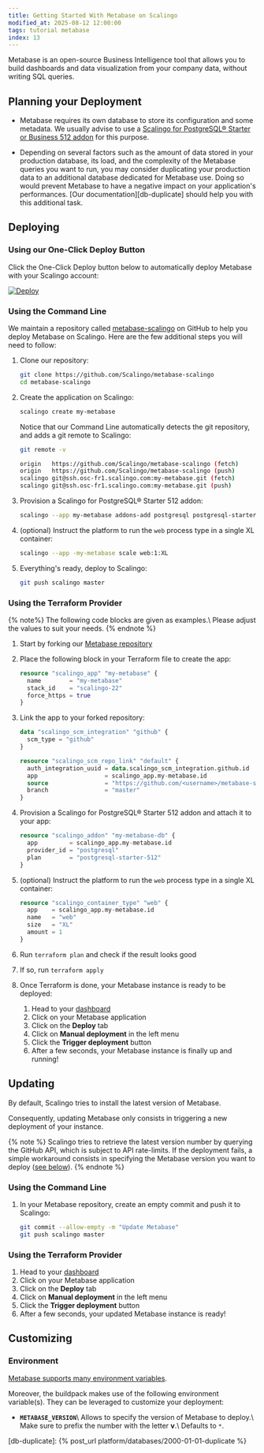 ```yaml
---
title: Getting Started With Metabase on Scalingo
modified_at: 2025-08-12 12:00:00
tags: tutorial metabase
index: 13
---
```


Metabase is an open-source Business Intelligence tool that allows you to build
dashboards and data visualization from your company data, without writing SQL
queries.


## Planning your Deployment

- Metabase requires its own database to store its configuration and some
  metadata. We usually advise to use a [Scalingo for PostgreSQL® Starter or
  Business 512 addon][db-postgresql] for this purpose.

- Depending on several factors such as the amount of data stored in your
  production database, its load, and the complexity of the Metabase queries you
  want to run, you may consider duplicating your production data to an
  additional database dedicated for Metabase use. Doing so would prevent
  Metabase to have a negative impact on your application's performances.
  [Our documentation][db-duplicate] should help you with this additional task.


## Deploying

### Using our One-Click Deploy Button

Click the One-Click Deploy button below to automatically deploy Metabase with
your Scalingo account:

[![Deploy](https://cdn.scalingo.com/deploy/button.svg)][one-click]

### Using the Command Line

We maintain a repository called [metabase-scalingo]
on GitHub to help you deploy Metabase on Scalingo. Here are the few additional
steps you will need to follow:

1. Clone our repository:
   ```bash
   git clone https://github.com/Scalingo/metabase-scalingo
   cd metabase-scalingo
   ```

2. Create the application on Scalingo:
   ```bash
   scalingo create my-metabase
   ```

   Notice that our Command Line automatically detects the git repository, and
   adds a git remote to Scalingo:
   ```bash
   git remote -v

   origin   https://github.com/Scalingo/metabase-scalingo (fetch)
   origin   https://github.com/Scalingo/metabase-scalingo (push)
   scalingo git@ssh.osc-fr1.scalingo.com:my-metabase.git (fetch)
   scalingo git@ssh.osc-fr1.scalingo.com:my-metabase.git (push)
   ```

3. Provision a Scalingo for PostgreSQL® Starter 512 addon:
   ```bash
   scalingo --app my-metabase addons-add postgresql postgresql-starter-512
   ```

4. (optional) Instruct the platform to run the `web` process type in a single
   XL container:
   ```bash
   scalingo --app -my-metabase scale web:1:XL
   ```

5. Everything's ready, deploy to Scalingo:
   ```bash
   git push scalingo master
   ```

### Using the Terraform Provider

{% note%}
The following code blocks are given as examples.\\
Please adjust the values to suit your needs.
{% endnote %}

1. Start by forking our [Metabase repository][metabase-scalingo]

2. Place the following block in your Terraform file to create the app:
   ```terraform
   resource "scalingo_app" "my-metabase" {
     name        = "my-metabase"
     stack_id    = "scalingo-22"
     force_https = true
   }
   ```

3. Link the app to your forked repository:
   ```terraform
   data "scalingo_scm_integration" "github" {
     scm_type = "github"
   }

   resource "scalingo_scm_repo_link" "default" {
     auth_integration_uuid = data.scalingo_scm_integration.github.id
     app                   = scalingo_app.my-metabase.id
     source                = "https://github.com/<username>/metabase-scalingo"
     branch                = "master"
   }
   ```

4. Provision a Scalingo for PostgreSQL® Starter 512 addon and attach it to your
   app:
   ```terraform
   resource "scalingo_addon" "my-metabase-db" {
     app         = scalingo_app.my-metabase.id
     provider_id = "postgresql"
     plan        = "postgresql-starter-512"
   }
   ```

5. (optional) Instruct the platform to run the `web` process type in a single
   XL container:
   ```terraform
   resource "scalingo_container_type" "web" {
     app    = scalingo_app.my-metabase.id
     name   = "web"
     size   = "XL"
     amount = 1
   }
   ```

6. Run `terraform plan` and check if the result looks good

7. If so, run `terraform apply`

8. Once Terraform is done, your Metabase instance is ready to be deployed:
   1. Head to your [dashboard]
   2. Click on your Metabase application
   3. Click on the **Deploy** tab
   4. Click on **Manual deployment** in the left menu
   5. Click the **Trigger deployment** button
   6. After a few seconds, your Metabase instance is finally up and running!


## Updating

By default, Scalingo tries to install the latest version of Metabase.

Consequently, updating Metabase only consists in triggering a new deployment of
your instance.

{% note %}
Scalingo tries to retrieve the latest version number by querying the GitHub
API, which is subject to API rate-limits. If the deployment fails, a simple
workaround consists in specifying the Metabase version you want to deploy
([see below](#environment)).
{% endnote %}

### Using the Command Line

1. In your Metabase repository, create an empty commit and push it to Scalingo:
   ```bash
   git commit --allow-empty -m "Update Metabase"
   git push scalingo master
   ```

### Using the Terraform Provider

1. Head to your [dashboard]
2. Click on your Metabase application
3. Click on the **Deploy** tab
4. Click on **Manual deployment** in the left menu
5. Click the **Trigger deployment** button
6. After a few seconds, your updated Metabase instance is ready!


## Customizing

### Environment

[Metabase supports many environment variables][metabase-env].

Moreover, the buildpack makes use of the following environment variable(s).
They can be leveraged to customize your deployment:

- **`METABASE_VERSION`**\\
  Allows to specify the version of Metabase to deploy.\\
  Make sure to prefix the number with the letter **v**.\\
  Defaults to `*`.


[metabase-env]: https://www.metabase.com/docs/latest/operations-guide/environment-variables.html
[metabase-scalingo]: https://github.com/Scalingo/metabase-scalingo

[db-postgresql]: https://www.scalingo.com/databases/postgresql
[dashboard]: https://dashboard.scalingo.com/apps/
[one-click]: https://dashboard.scalingo.com/deploy?source=https://github.com/Scalingo/metabase-scalingo

[db-duplicate]: {% post_url platform/databases/2000-01-01-duplicate %}
